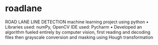 # roadlane
ROAD LANE LINE DETECTION
machine learning project using python
• Libraries used: numPy, OpenCV IDE used: Pycharm
• Developed an algorithm fueled entirely by computer vision, first reading
and decoding files then grayscale conversion and masking using Hough
transformation
